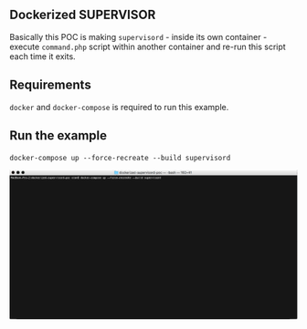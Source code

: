 Dockerized SUPERVISOR
---------------------

Basically this POC is making `supervisord` - inside its own container - execute `command.php` script within another container and re-run this script each time it exits.

Requirements
------------

`docker` and `docker-compose` is required to run this example.

Run the example
---------------

`docker-compose up --force-recreate --build supervisord`

![terminal output](example.gif)
